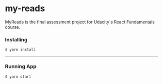 # my-reads

MyReads is the final assessment project for Udacity's React Fundamentals course. 

### Installing

```
$ yarn install
```

---

### Running App

```
$ yarn start
```
